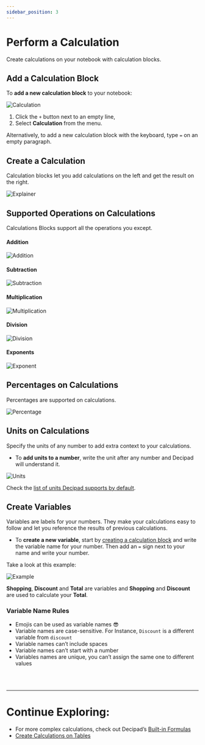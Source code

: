 ```yaml
---
sidebar_position: 3
---
```


# Perform a Calculation

Create calculations on your notebook with calculation blocks.

## Add a Calculation Block

To **add a new calculation block** to your notebook:

![Calculation](https://user-images.githubusercontent.com/12210180/198014154-40d0b051-a0a1-4f98-8c92-a4f996bef3ba.gif)

1. Click the `+` button next to an empty line,
2. Select **Calculation** from the menu.

Alternatively, to add a new calculation block with the keyboard, type `=` on an empty paragraph.

## Create a Calculation

Calculation blocks let you add calculations on the left and get the result on the right.

![Explainer](https://user-images.githubusercontent.com/12210180/198010628-9aa8bda8-d1f9-4b41-b6a6-ccc43b19e9e3.png)

## Supported Operations on Calculations

Calculations Blocks support all the operations you except.

#### Addition

![Addition](https://user-images.githubusercontent.com/12210180/197986787-cb99ca09-4a2a-48cf-b20b-2f09311edf3f.png)

#### Subtraction

![Subtraction](https://user-images.githubusercontent.com/12210180/197986807-467c764a-cbc7-4ce1-bf34-3e5f57bf23fc.png)

#### Multiplication

![Multiplication](https://user-images.githubusercontent.com/12210180/197986825-b9848e16-c283-4fbe-9b4c-7fe9072890c8.png)

#### Division

![Division](https://user-images.githubusercontent.com/12210180/197986846-8163fa75-4c0c-461c-81bb-2d3b516dfe36.png)

#### Exponents

![Exponent](https://user-images.githubusercontent.com/12210180/197986883-f4f67a89-a718-4bf9-8c90-eabc6f2cac3d.png)

## Percentages on Calculations

Percentages are supported on calculations.

![Percentage](https://user-images.githubusercontent.com/12210180/197986934-266c9c20-9162-40bb-b2c1-84d80aa820b0.png)

## Units on Calculations

Specify the units of any number to add extra context to your calculations.

- To **add units to a number**, write the unit after any number and Decipad will understand it.

![Units](https://user-images.githubusercontent.com/12210180/197987100-ac541d8b-26e6-41c9-8c02-708936e28f2e.png)

Check the [list of units Decipad supports by default](/docs/basic-concepts/supported-units).

## Create Variables

Variables are labels for your numbers. They make your calculations easy to follow and let you reference the results of previous calculations.

- To **create a new variable**, start by [creating a calculation block](/docs/quick-start/calculations#add-a-calculation-block) and write the variable name for your number. Then add an `=` sign next to your name and write your number.

Take a look at this example:

![Example](https://user-images.githubusercontent.com/12210180/198111866-1475915c-bedc-4a08-ae4a-da904cda6d22.png)

**Shopping**, **Discount** and **Total** are variables and **Shopping** and **Discount** are used to calculate your **Total**.

### Variable Name Rules

- Emojis can be used as variable names 😎
- Variable names are case-sensitive. For Instance, `Discount` is a different variable from `discount`
- Variable names can’t include spaces
- Variable names can’t start with a number
- Variables names are unique, you can’t assign the same one to different values

<br></br>

---

# Continue Exploring:

- For more complex calculations, check out Decipad’s [Built-in Formulas](/docs/formulas)
- [Create Calculations on Tables](/docs/quick-start/table-calculations)
